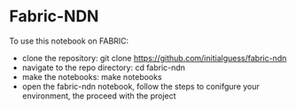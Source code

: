 # Fabric-NDN
To use this notebook on FABRIC:

* clone the repository: git clone https://github.com/initialguess/fabric-ndn
* navigate to the repo directory: cd fabric-ndn
* make the notebooks: make notebooks
* open the fabric-ndn notebook, follow the steps to conifgure your environment, the proceed with the project